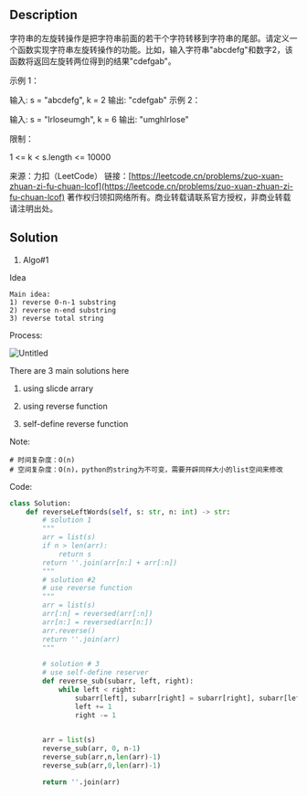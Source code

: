 ## Description

     

字符串的左旋转操作是把字符串前面的若干个字符转移到字符串的尾部。请定义一个函数实现字符串左旋转操作的功能。比如，输入字符串"abcdefg"和数字2，该函数将返回左旋转两位得到的结果"cdefgab"。

示例 1：

输入: s = "abcdefg", k = 2
输出: "cdefgab"
示例 2：

输入: s = "lrloseumgh", k = 6
输出: "umghlrlose"

限制：

1 <= k < s.length <= 10000

来源：力扣（LeetCode）
链接：[https://leetcode.cn/problems/zuo-xuan-zhuan-zi-fu-chuan-lcof](https://leetcode.cn/problems/zuo-xuan-zhuan-zi-fu-chuan-lcof)
著作权归领扣网络所有。商业转载请联系官方授权，非商业转载请注明出处。

## Solution

1. Algo#1

Idea

```
Main idea:
1) reverse 0-n-1 substring
2) reverse n-end substring
3) reverse total string     
```

Process:

![Untitled](https://code-thinking.cdn.bcebos.com/pics/%E5%89%91%E6%8C%87Offer58-II.%E5%B7%A6%E6%97%8B%E8%BD%AC%E5%AD%97%E7%AC%A6%E4%B8%B2.png)

There are 3 main solutions here

 1) using slicde arrary

 2) using reverse function

 3) self-define reverse function

Note: 

```
# 时间复杂度：O(n)
# 空间复杂度：O(n)，python的string为不可变，需要开辟同样大小的list空间来修改

```

Code:

```python
class Solution:
    def reverseLeftWords(self, s: str, n: int) -> str:
        # solution 1
        """
        arr = list(s)
        if n > len(arr):
            return s
        return ''.join(arr[n:] + arr[:n])
        """
        # solution #2
        # use reverse function
        """
        arr = list(s)
        arr[:n] = reversed(arr[:n])
        arr[n:] = reversed(arr[n:])
        arr.reverse()
        return ''.join(arr)
        """

        # solution # 3
        # use self-define reserver
        def reverse_sub(subarr, left, right):
            while left < right:
                subarr[left], subarr[right] = subarr[right], subarr[left]
                left += 1
                right -= 1
            

        arr = list(s)
        reverse_sub(arr, 0, n-1)       
        reverse_sub(arr,n,len(arr)-1)
        reverse_sub(arr,0,len(arr)-1)

        return ''.join(arr)
```

